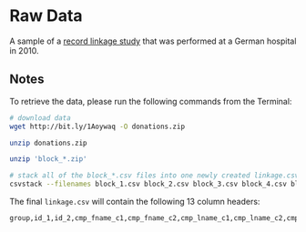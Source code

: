 # Raw Data

A sample of a [record linkage study](https://archive.ics.uci.edu/ml/datasets/record+linkage+comparison+patterns) that was performed at a German hospital
in 2010.

## Notes

To retrieve the data, please run the following commands from the Terminal:

```bash
# download data
wget http://bit.ly/1Aoywaq -O donations.zip

unzip donations.zip

unzip 'block_*.zip'

# stack all of the block_*.csv files into one newly created linkage.csv file
csvstack --filenames block_1.csv block_2.csv block_3.csv block_4.csv block_5.csv block_6.csv block_7.csv block_8.csv block_9.csv block_10.csv > linkage.csv
```

The final `linkage.csv` will contain the following 13 column headers:

```
group,id_1,id_2,cmp_fname_c1,cmp_fname_c2,cmp_lname_c1,cmp_lname_c2,cmp_sex,cmp_bd,cmp_bm,cmp_by,cmp_plz,is_match
```
